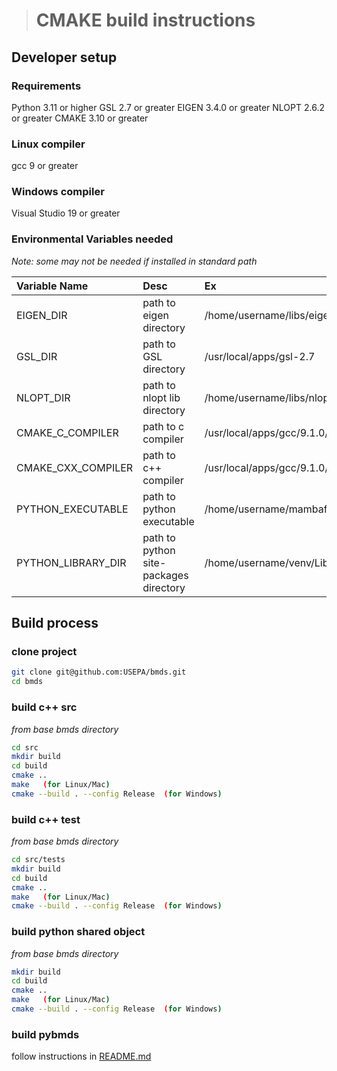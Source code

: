


># CMAKE build instructions


## Developer setup
### Requirements
Python 3.11 or higher
GSL 2.7 or greater
EIGEN 3.4.0 or greater
NLOPT 2.6.2 or greater
CMAKE 3.10 or greater

### Linux compiler
gcc 9 or greater

### Windows compiler
Visual Studio 19 or greater

### Environmental Variables needed
*Note: some may not be needed if installed in standard path*

| Variable Name | Desc | Ex |
|:----------|:-------|:----|
|EIGEN_DIR|path to eigen directory|/home/username/libs/eigen-3.4.0|
|GSL_DIR|path to GSL directory|/usr/local/apps/gsl-2.7|
|NLOPT_DIR|path to nlopt lib directory|/home/username/libs/nlopt-2.6.2/lib64|
|CMAKE_C_COMPILER|path to c compiler|/usr/local/apps/gcc/9.1.0/bin/gcc|
|CMAKE_CXX_COMPILER|path to c++ compiler|/usr/local/apps/gcc/9.1.0/bin/g++|
|PYTHON_EXECUTABLE|path to python executable |/home/username/mambaforge/bin/python|
|PYTHON_LIBRARY_DIR|path to python site-packages directory| /home/username/venv/Lib/site-packages|

## Build process


### clone project
```bash
git clone git@github.com:USEPA/bmds.git
cd bmds
```

### build c++ src
*from base bmds directory*
```bash
cd src
mkdir build
cd build
cmake ..
make   (for Linux/Mac)
cmake --build . --config Release  (for Windows)
```

### build c++ test
*from base bmds directory*
```bash
cd src/tests
mkdir build
cd build
cmake ..
make   (for Linux/Mac)
cmake --build . --config Release  (for Windows)
```

### build python shared object
*from base bmds directory*
```bash
mkdir build
cd build
cmake ..
make   (for Linux/Mac)
cmake --build . --config Release  (for Windows)
```

### build pybmds
follow instructions in [README.md](README.md)


